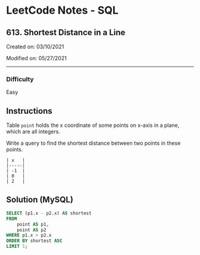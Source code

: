 # LeetCode Notes - SQL

## 613. Shortest Distance in a Line

Created on: 03/10/2021

Modified on: 05/27/2021

---

### Difficulty

Easy

## Instructions

Table `point` holds the x coordinate of some points on x-axis in a plane, which 
are all integers.

Write a query to find the shortest distance between two points in these points.

```
| x   |
|-----|
| -1  |
| 0   |
| 2   |
```

## Solution (MySQL)

``` sql
SELECT (p1.x - p2.x) AS shortest
FROM 
    point AS p1,
    point AS p2
WHERE p1.x > p2.x
ORDER BY shortest ASC
LIMIT 1;
```